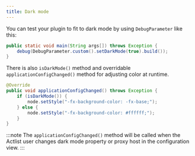 ```yaml
---
title: Dark mode
---
```


You can test your plugin to fit to dark mode by using `DebugParameter` like this:

```java title="Plugin.java"
public static void main(String args[]) throws Exception {
    debug(DebugParameter.custom().setDarkMode(true).build());
}
```

There is also `isDarkMode()` method and overridable `applicationConfigChanged()` method for adjusting color at runtime.

```java title="Plugin.java"
@Override
public void applicationConfigChanged() throws Exception {
    if (isDarkMode()) {
        node.setStyle("-fx-background-color: -fx-base;");
    } else {
        node.setStyle("-fx-background-color: #ffffff;");
    }
}
```

:::note
The `applicationConfigChanged()` method will be called when the Actlist user changes dark mode property or proxy host in the configuration view.
:::